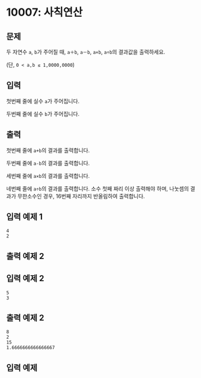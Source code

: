 # 10007: 사칙연산

## 문제
두 자연수 `a`, `b`가 주어질 때, `a＋b`, `a－b`, `a×b`, `a÷b`의 결과값을 출력하세요.

(단, `0 < a,b ≤ 1,0000,0000`)

## 입력
첫번째 줄에 실수 `a`가 주어집니다.

두번째 줄에 실수 `b`가 주어집니다.

## 출력
첫번째 줄에 `a+b`의 결과를 출력합니다.

두번째 줄에 `a-b`의 결과를 출력합니다.

세번째 줄에 `a×b`의 결과를 출력합니다.

네번째 줄에 `a÷b`의 결과를 출력합니다. 소수 첫째 짜리 이상 출력해야 하며, 나눗셈의 결과가 무한소수인 경우, 16번째 자리까지 반올림하여 출력합니다.

## 입력 예제 1
```
4
2
```

## 출력 예제 2


## 입력 예제 2
```
5
3
```

## 출력 예제 2
```
8
2
15
1.6666666666666667
```

## 입력 예제
